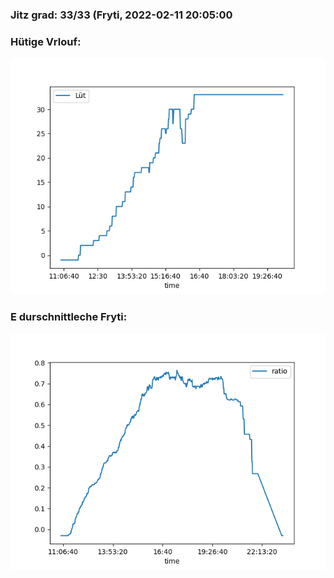 ### Jitz grad: 33/33 (Fryti, 2022-02-11 20:05:00

### Hütige Vrlouf:
![Graph](Today.png)

### E durschnittleche Fryti:
![Graph](Fryti.png)